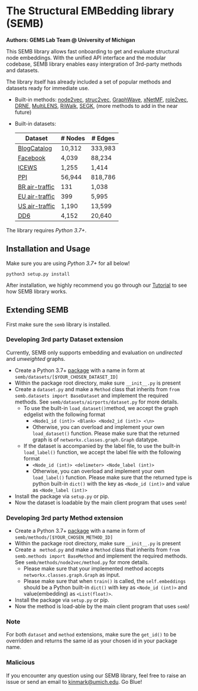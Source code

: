 # The Structural EMBedding library (SEMB)

**Authors: GEMS Lab Team @ University of Michigan**

This SEMB library allows fast onboarding to get and evaluate structural node embeddings. With the unified API interface and the modular codebase, SEMB library enables easy intergration of 3rd-party methods and datasets.

The library itself has already included a set of popular methods and datasets ready for immediate use.

- Built-in methods: [node2vec](https://github.com/aditya-grover/node2vec), [struc2vec](https://github.com/leoribeiro/struc2vec), [GraphWave](https://github.com/snap-stanford/graphwave), [xNetMF](https://github.com/GemsLab/REGAL), [role2vec](https://github.com/benedekrozemberczki/role2vec), [DRNE](https://github.com/tadpole/DRNE), [MultiLENS](https://github.com/GemsLab/MultiLENS), [RiWalk](github.com/maxuewei2/RiWalk), [SEGK](https://github.com/giannisnik/segk), (more methods to add in the near future)

- Built-in datasets: 

  | Dataset                                                      | # Nodes | # Edges |
  | ------------------------------------------------------------ | ------- | ------- |
  | [BlogCatalog](http://snap.stanford.edu/node2vec/)            | 10,312  | 333,983 |
  | [Facebook](http://snap.stanford.edu/data/egonets-Facebook.html) | 4,039   | 88,234  |
  | [ICEWS](https://dataverse.harvard.edu/dataset.xhtml?persistentId=doi:10.7910/DVN/QI2T9A) | 1,255   | 1,414   |
  | [PPI](snap.stanford.edu/graphsage/)                          | 56,944  | 818,786 |
  | [BR air-traffic](https://github.com/leoribeiro/struc2vec/tree/master/graph) | 131     | 1,038   |
  | [EU air-traffic](https://github.com/leoribeiro/struc2vec/tree/master/graph) | 399     | 5,995   |
  | [US air-traffic](https://github.com/leoribeiro/struc2vec/tree/master/graph) | 1,190   | 13,599  |
  | [DD6](https://ls11-www.cs.tu-dortmund.de/staff/morris/graphkerneldatasets) | 4,152   | 20,640  |

The library requires *Python 3.7+*.

## Installation and Usage

Make sure you are using *Python 3.7+* for all below!

`python3 setup.py install`

After installation, we  highly recommend you go through our [Tutorial](https://github.com/GemsLab/StrucEmbeddingLibrary/blob/master/Tutorial.ipynb) to see how SEMB library works.



## Extending SEMB

First make sure the `semb` library is installed.

### Developing 3rd party Dataset extension

Currently, SEMB only supports embedding and evaluation on *undirected* and *unweighted* graphs.

- Create a Python 3.7+ [package](https://packaging.python.org/tutorials/packaging-projects/) with a name in form at `semb/datasets/[$YOUR_CHOSEN_DATASET_ID]`
- Within the package root directory, make sure `__init__.py` is present
- Create a `dataset.py` and make a `Method` class that inherits from `from semb.datasets import BaseDataset` and implement the required methods. See `semb/datasets/airports/dataset.py` for more details.
  - To use the built-in `load_dataset()`method, we accept the graph edgelist with the following format
    - `<Node1_id (int)> <Blank> <Node2_id (int)> <\n>`
    - Otherwise, you can overload and implement your own `load_dataset()` function. Please make sure that the returned graph is of `networkx.classes.graph.Graph` datatype. 
  - If the dataset is accompanied by the label file, to use the built-in `load_label()` function, we accept the label file with the following format
    - `<Node_id (int)> <delimeter> <Node_label (int)>`
    - Otherwise, you can overload and implement your own `load_label()` function. Please make sure that the returned type is python built-in `dict()` with the key as `<Node_id (int)>` and value as `<Node_label (int)>`
- Install the package via `setup.py` or pip.
- Now the dataset is loadable by the main client program that uses `semb`!

### Developing 3rd party Method extension

- Create a Python 3.7+ [package](https://packaging.python.org/tutorials/packaging-projects/) with a name in form of `semb/methods/[$YOUR_CHOSEN_METHOD_ID]`
- Within the package root directory, make sure `__init__.py` is present
- Create a ` method.py` and make a `Method` class that inherits from `from semb.methods import BaseMethod` and implement the required methods. See `semb/methods/node2vec/method.py` for more details.
  - Please make sure that your implemented method accepts `networkx.classes.graph.Graph` as input.
  - Please make sure that when `train()` is called, the `self.embeddings` should be a Python built-in `dict()` with key as `<Node_id (int)>` and value(embedding) as `<List(float)>`.
- Install the package via `setup.py` or pip.
- Now the method is load-able by the main client program that uses `semb`!

### Note
For both `dataset` and `method` extensions, make sure the `get_id()` to be overridden and returns the same id as your chosen id in your package name.



### Malicious

If you encounter any question using our SEMB library, feel free to raise an issue or send an email to [kinmark@umich.edu](kinmark@umich.edu). Go Blue!







